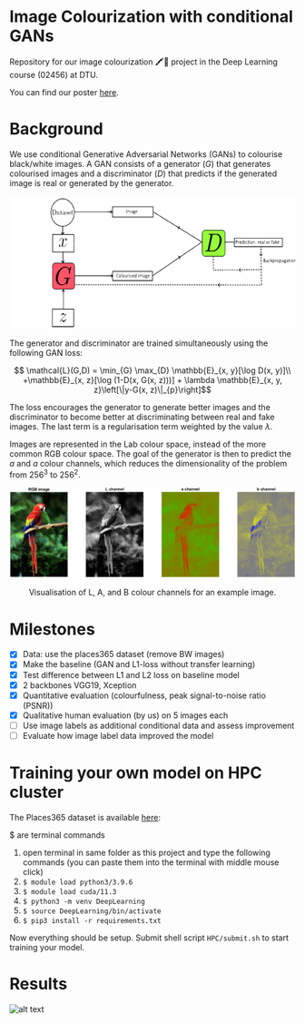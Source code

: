 # Image Colourization with conditional GANs
Repository for our image colourization 🖍🎨 project in the Deep Learning course (02456) at DTU. 

You can find our poster [here](poster/02456_Deep_Learning_Image_Colourization.pdf).

# Background
We use conditional Generative Adversarial Networks (GANs) to colourise black/white images. A GAN consists of a generator $`(G)`$ that generates colourised images and a discriminator $`(D)`$ that predicts if the generated image is real or generated by the generator.
<p align="center">
  <img src="figs/gan.png" width="600px" height="234px"/></p>
 The generator and discriminator are trained simultaneously using the following GAN loss:
 
```math
  \mathcal{L}(G,D) = \min_{G} \max_{D} \mathbb{E}_{x, y}[\log D(x, y)]\\
    +\mathbb{E}_{x, z}[\log (1-D(x, G(x, z)))] + \lambda \mathbb{E}_{x, y, z}\left[\|y-G(x, z)\|_{p}\right]
```
The loss encourages the generator to generate better images and the discriminator to become better at discriminating between real and fake images. The last term is a regularisation term weighted by the value $`\lambda`$.

Images are represented in the Lab colour space, instead of the more common RGB colour space. The goal of the generator is then to predict the $`a`$ and $`a`$ colour channels, which reduces the dimensionality of the problem from $`256^3`$ to $`256^2`$.
<center><img src="figs/parrot.png" ...></center>
<p align="center">Visualisation of L, A, and B colour channels for an example image.<p align="center">

# Milestones
- [x] Data: use the places365 dataset (remove BW images)
- [x] Make the baseline (GAN and L1-loss without transfer learning)
- [x] Test difference between L1 and L2 loss on baseline model
- [x] 2 backbones VGG19, Xception
- [x] Quantitative evaluation (colourfulness, peak signal-to-noise ratio (PSNR))
- [x] Qualitative human evaluation (by us) on 5 images each 
- [ ] Use image labels as additional conditional data and assess improvement
- [ ] Evaluate how image label data improved the model

# Training your own model on HPC cluster
The Places365 dataset is available [here](http://places2.csail.mit.edu/): 

$ are terminal commands
1. open terminal in same folder as this project and type the following commands (you can paste them into the terminal with middle mouse click)
2. ```$ module load python3/3.9.6```
3. ```$ module load cuda/11.3```
4. ```$ python3 -m venv DeepLearning```
5. ```$ source DeepLearning/bin/activate```
6. ```$ pip3 install -r requirements.txt```

Now everything should be setup. Submit shell script ```HPC/submit.sh``` to start training your model.

# Results
![alt text](figs/preds2.png)

